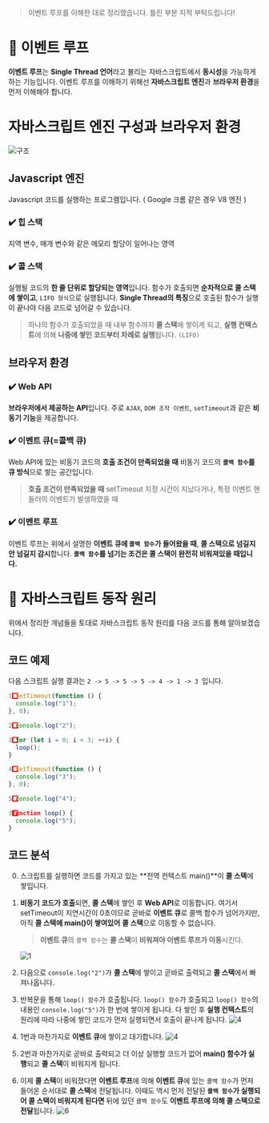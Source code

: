 > 이벤트 루프를 이해한 대로 정리했습니다.
> 틀린 부분 지적 부탁드립니다!

# 🔁 이벤트 루프

**이벤트 루프**는 **Single Thread 언어**라고 불리는 자바스크립트에서 **동시성**을 가능하게 하는 기능입니다. 이벤트 루프를 이해하기 위해선 **자바스크립트 엔진**과 **브라우저 환경**을 먼저 이해해야 합니다.

# 자바스크립트 엔진 구성과 브라우저 환경

<img src="https://user-images.githubusercontent.com/59330828/129444577-567aed3f-5e9f-44a9-b6ad-9de3354366c4.PNG" alt="구조">

## Javascript 엔진

Javascript 코드를 실행하는 프로그램입니다. ( Google 크롬 같은 경우 V8 엔진 )

### ✔️ 힙 스택

지역 변수, 매개 변수와 같은 메모리 할당이 일어나는 영역

### ✔️ 콜 스택

실행될 코드의 **한 줄 단위로 할당되는 영역**입니다. 함수가 호출되면 **순차적으로 콜 스택에 쌓이고**, `LIFO 형식`으로 실행됩니다. **Single Thread의 특징**으로 호출된 함수가 실행이 끝나야 다음 코드로 넘어갈 수 있습니다.

> 하나의 함수가 호출되었을 때 내부 함수까지 **콜 스택**에 쌓이게 되고, **실행 컨텍스트**에 의해 **나중에 쌓인 코드부터 차례로 실행**됩니다. `(LIFO)`

## 브라우저 환경

### ✔️ Web API

**브라우저에서 제공하는 API**입니다. 주로 `AJAX`, `DOM 조작 이벤트`, `setTimeout`과 같은 **비동기 기능**을 제공합니다.

### ✔️ 이벤트 큐(=콜백 큐)

Web API에 있는 비동기 코드의 **호출 조건이 만족되었을 때** 비동기 코드의 **`콜백 함수`를 큐 방식**으로 쌓는 공간입니다.

> **호출 조건이 만족되었을 때**
> setTimeout 지정 시간이 지났다거나, 특정 이벤트 핸들러의 이벤트가 발생하였을 때

### ✔️ 이벤트 루프

이벤트 루프는 위에서 설명한 **이벤트 큐에 `콜백 함수`가 들어왔을 때**, **콜 스택으로 넘길지 안 넘길지 감시**합니다.
**`콜백 함수`를 넘기는 조건은 콜 스택이 완전히 비워져있을 때입니다.**

# 🎯 자바스크립트 동작 원리

위에서 정리한 개념들을 토대로 자바스크립트 동작 원리를 다음 코드를 통해 알아보겠습니다.

## 코드 예제

다음 스크립트 실행 결과는 `2 -> 5 -> 5 -> 5 -> 4 -> 1 -> 3 `입니다.

```javascript
1️⃣ setTimeout(function () {
  console.log("1");
}, 0);

2️⃣ console.log("2");

3️⃣ for (let i = 0; i < 3; ++i) {
  loop();
}

4️⃣ setTimeout(function () {
  console.log("3");
}, 0);

5️⃣ console.log("4");

3️⃣function loop() {
  console.log("5");
}
```

## 코드 분석

0. 스크립트를 실행하면 코드를 가지고 있는 **전역 컨텍스트 main()**이 **콜 스택**에 쌓입니다.
1. **비동기 코드가 호출**되면, **콜 스택**에 쌓인 후 **Web API**로 이동합니다. 여기서 setTimeout이 지연시간이 0초이므로 곧바로 **이벤트 큐**로 콜백 함수가 넘어가지만, 아직 **콜 스택에 main()이 쌓여있어** **콜 스택**으로 이동할 수 없습니다.

   > **이벤트 큐**의 `콜백 함수`는 **콜 스택**이 **비워져야 이벤트 루프가 이동**시킨다.

    <img src="https://user-images.githubusercontent.com/59330828/129444556-ccc958b4-7c34-4620-8b44-09ab3b83643d.PNG" alt="1">

2. 다음으로 `console.log("2")`가 **콜 스택**에 쌓이고 곧바로 출력되고 **콜 스택**에서 빠져나옵니다.
3. 반복문을 통해 `loop() 함수`가 호출됩니다. `loop() 함수`가 호출되고 `loop() 함수`의 내용인 `console.log("5")`가 한 번에 쌓이게 됩니다. 다 쌓인 후 **실행 컨텍스트**의 원리에 따라 나중에 쌓인 코드가 먼저 실행되면서 호출이 끝나게 됩니다.
   <img src="https://user-images.githubusercontent.com/59330828/129444506-f6611f8f-73a7-413d-9e80-04277d5796d7.PNG" alt="4">
4. 1번과 마찬가지로 **이벤트 큐**에 쌓이고 대기합니다.
   <img src="https://user-images.githubusercontent.com/59330828/129444479-cd5503e6-450a-475a-bcce-21ebe12e464b.PNG" alt="4">
5. 2번과 마찬가지로 곧바로 출력되고 더 이상 실행할 코드가 없어 **main() 함수가 실행**되고 **콜 스택**이 비워지게 됩니다.
6. 이제 **콜 스택**이 비워졌다면 **이벤트 루프**에 의해 **이벤트 큐**에 있는 `콜백 함수`가 먼저 들어온 순서대로 **콜 스택**에 전달됩니다.
   이때도 역시 먼저 전달된 **`콜백 함수`가 실행되어 콜 스택이 비워지게 된다면** 뒤에 있던 `콜백 함수`도 **이벤트 루프에 의해 콜 스택으로 전달**됩니다.
   <img src="https://user-images.githubusercontent.com/59330828/129444450-b3105011-ca17-4869-84e6-0fb59d05bf16.PNG" alt="6">

